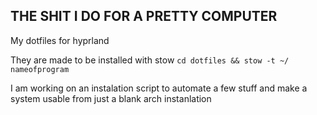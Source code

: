 ## THE SHIT I DO FOR A PRETTY COMPUTER ##
My dotfiles for hyprland

They are made to be installed with stow `cd dotfiles && stow -t ~/ nameofprogram `

I am working on an instalation script to automate a few stuff and make a system usable from just a blank arch instanlation
